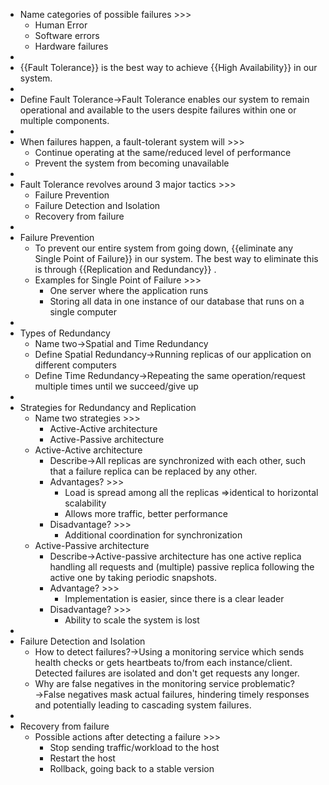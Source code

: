 - Name categories of possible failures >>>
    - Human Error
    - Software errors
    - Hardware failures
- 
- {{Fault Tolerance}} is the best way to achieve {{High Availability}}  in our system.
- 
- Define Fault Tolerance→Fault Tolerance enables our system to remain operational and available to the users despite failures within one or multiple components.
- 
- When failures happen, a fault-tolerant system will >>>
    - Continue operating at the same/reduced level of performance
    - Prevent the system from becoming unavailable
- 
- Fault Tolerance revolves around 3 major tactics >>>
    - Failure Prevention
    - Failure Detection and Isolation
    - Recovery from failure
- 
- Failure Prevention
    - To prevent our entire system from going down, {{eliminate any Single Point of Failure}} in our system. The best way to eliminate this is through {{Replication and Redundancy}} .
    - Examples for Single Point of Failure >>>
        - One server where the application runs
        - Storing all data in one instance of our database that runs on a single computer
- 
- Types of Redundancy
    - Name two→Spatial and Time Redundancy
    - Define Spatial Redundancy→Running replicas of our application on different computers
    - Define Time Redundancy→Repeating the same operation/request multiple times until we succeed/give up
- 
- Strategies for Redundancy and Replication
    - Name two strategies >>>
        - Active-Active architecture
        - Active-Passive architecture
    - Active-Active architecture
        - Describe→All replicas are synchronized with each other, such that a failure replica can be replaced by any other.
        - Advantages? >>>
            - Load is spread among all the replicas ⇒identical to horizontal scalability
            - Allows more traffic, better performance
        - Disadvantage? >>>
            - Additional coordination for synchronization
    - Active-Passive architecture
        - Describe→Active-passive architecture has one active replica handling all requests and (multiple) passive replica following the active one by taking periodic snapshots.
        - Advantage? >>>
            - Implementation is easier, since there is a clear leader
        - Disadvantage? >>>
            - Ability to scale the system is lost
- 
- Failure Detection and Isolation
    - How to detect failures?→Using a monitoring service which sends health checks or gets heartbeats to/from each instance/client. Detected failures are isolated and don't get requests any longer.
    - Why are false negatives in the monitoring service problematic?→False negatives mask actual failures, hindering timely responses and potentially leading to cascading system failures.
- 
- Recovery from failure
    - Possible actions after detecting a failure >>>
        - Stop sending traffic/workload to the host
        - Restart the host
        - Rollback, going back to a stable version
